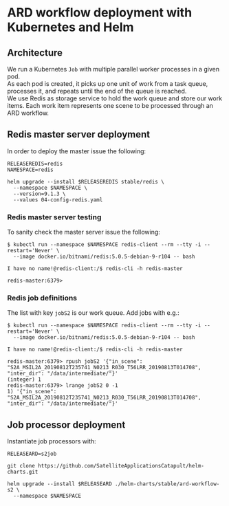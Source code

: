 # ARD workflow deployment with Kubernetes and Helm

## Architecture
We run a Kubernetes `Job` with multiple parallel worker processes in a given pod.\
As each pod is created, it picks up one unit of work from a task queue, processes it, and repeats until the end of the queue is reached.\
We use Redis as storage service to hold the work queue and store our work items. Each work item represents one scene to be processed through an ARD workflow.

## Redis master server deployment
In order to deploy the master issue the following:
```
RELEASEREDIS=redis
NAMESPACE=redis

helm upgrade --install $RELEASEREDIS stable/redis \
  --namespace $NAMESPACE \
  --version=9.1.3 \
  --values 04-config-redis.yaml
```

### Redis master server testing
To sanity check the master server issue the following: 
```
$ kubectl run --namespace $NAMESPACE redis-client --rm --tty -i --restart='Never' \
  --image docker.io/bitnami/redis:5.0.5-debian-9-r104 -- bash

I have no name!@redis-client:/$ redis-cli -h redis-master

redis-master:6379>
```

### Redis job definitions
The list with key `jobS2` is our work queue. Add jobs with e.g.:
```
$ kubectl run --namespace $NAMESPACE redis-client --rm --tty -i --restart='Never' \
  --image docker.io/bitnami/redis:5.0.5-debian-9-r104 -- bash

I have no name!@redis-client:/$ redis-cli -h redis-master

redis-master:6379> rpush jobS2 '{"in_scene": "S2A_MSIL2A_20190812T235741_N0213_R030_T56LRR_20190813T014708", "inter_dir": "/data/intermediate/"}'
(integer) 1
redis-master:6379> lrange jobS2 0 -1
1) '{"in_scene": "S2A_MSIL2A_20190812T235741_N0213_R030_T56LRR_20190813T014708", "inter_dir": "/data/intermediate/"}'
```

## Job processor deployment
Instantiate job processors with:
```
RELEASEARD=s2job

git clone https://github.com/SatelliteApplicationsCatapult/helm-charts.git

helm upgrade --install $RELEASEARD ./helm-charts/stable/ard-workflow-s2 \
  --namespace $NAMESPACE
```
